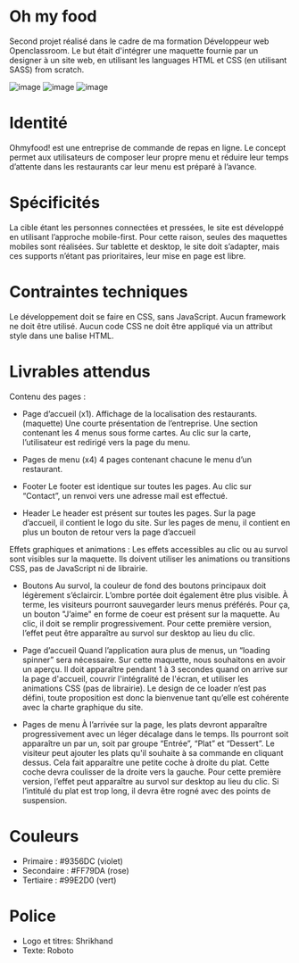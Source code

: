 # Oh my food
Second projet réalisé dans le cadre de ma formation Développeur web Openclassroom. Le but était d'intégrer une maquette fournie par un designer à un site web, en utilisant les languages HTML et CSS (en utilisant SASS) from scratch.

![image](https://user-images.githubusercontent.com/74512723/110956185-a7be0980-834a-11eb-9ce6-40ff94f51b18.png) ![image](https://user-images.githubusercontent.com/74512723/110956258-bc9a9d00-834a-11eb-90c2-dcaa6b0262df.png) ![image](https://user-images.githubusercontent.com/74512723/110956532-02576580-834b-11eb-9ce3-837b9f124f14.png)


# Identité

Ohmyfood! est une entreprise de commande de repas en ligne. Le concept permet aux utilisateurs de composer leur propre menu et réduire leur temps d’attente dans les restaurants car leur menu est préparé à l’avance.

# Spécificités
La cible étant les personnes connectées et pressées, le site est développé en utilisant l’approche mobile-first. Pour cette raison, seules des maquettes mobiles sont réalisées. Sur tablette et desktop, le site doit s’adapter, mais ces supports n’étant pas prioritaires, leur mise en page est libre.

# Contraintes techniques
Le développement doit se faire en CSS, sans JavaScript.
Aucun framework ne doit être utilisé.
Aucun code CSS ne doit être appliqué via un attribut style dans une balise HTML.

# Livrables attendus
Contenu des pages :

- Page d’accueil (x1).
Affichage de la localisation des restaurants. (maquette)
Une courte présentation de l’entreprise.
Une section contenant les 4 menus sous forme cartes. Au clic sur la carte, l’utilisateur est redirigé vers la page du menu.

- Pages de menu (x4)
4 pages contenant chacune le menu d’un restaurant.

- Footer
Le footer est identique sur toutes les pages.
Au clic sur “Contact”, un renvoi vers une adresse mail est effectué.

- Header
Le header est présent sur toutes les pages.
Sur la page d’accueil, il contient le logo du site.
Sur les pages de menu, il contient en plus un bouton de retour vers la page d’accueil

Effets graphiques et animations :
Les effets accessibles au clic ou au survol sont visibles sur la maquette. Ils doivent utiliser les animations ou transitions CSS, pas de JavaScript ni de librairie.

- Boutons
Au survol, la couleur de fond des boutons principaux doit légèrement s’éclaircir. L’ombre portée doit également être plus visible.
À terme, les visiteurs pourront sauvegarder leurs menus préférés. Pour ça, un bouton "J’aime" en forme de coeur est présent sur la maquette. Au clic, il doit se remplir progressivement. Pour cette première version, l’effet peut être apparaître au survol sur desktop au lieu du clic.

- Page d’accueil
Quand l’application aura plus de menus, un “loading spinner” sera nécessaire. Sur cette maquette, nous souhaitons en avoir un aperçu. Il doit apparaître pendant 1 à
3 secondes quand on arrive sur la page d'accueil, couvrir l'intégralité de l'écran, et utiliser les animations CSS (pas de librairie). Le design de ce loader n’est pas défini, toute proposition est donc la bienvenue tant qu’elle est cohérente avec la charte graphique du site.

- Pages de menu
À l’arrivée sur la page, les plats devront apparaître progressivement avec un léger décalage dans le temps. Ils pourront soit apparaître un par un, soit par groupe “Entrée”, “Plat” et “Dessert”.
Le visiteur peut ajouter les plats qu'il souhaite à sa commande en cliquant dessus. Cela fait apparaître une petite coche à droite du plat. Cette coche devra coulisser de
la droite vers la gauche. Pour cette première version, l’effet peut apparaître au survol sur desktop au lieu du clic. Si l’intitulé du plat est trop long, il devra être rogné avec des points de suspension.

# Couleurs
- Primaire : #9356DC (violet)
- Secondaire : #FF79DA (rose)
- Tertiaire : #99E2D0 (vert)

# Police
- Logo et titres: Shrikhand
- Texte: Roboto
